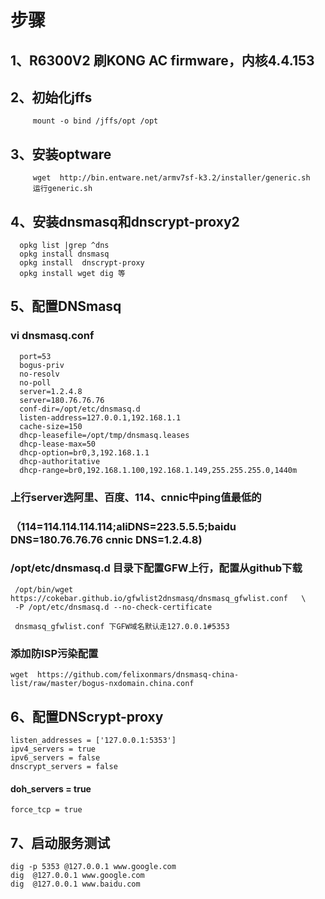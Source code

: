 # 步骤
## 1、R6300V2 刷KONG AC firmware，内核4.4.153   
## 2、初始化jffs  
         mount -o bind /jffs/opt /opt  
## 3、安装optware   
  
	     wget  http://bin.entware.net/armv7sf-k3.2/installer/generic.sh  
         运行generic.sh
##  4、安装dnsmasq和dnscrypt-proxy2  
      opkg list |grep ^dns  
      opkg install dnsmasq  
      opkg install  dnscrypt-proxy
	  opkg install wget dig 等
## 5、配置DNSmasq 
###      	vi dnsmasq.conf
      port=53
	  bogus-priv  
      no-resolv  
      no-poll  
      server=1.2.4.8  
      server=180.76.76.76  
      conf-dir=/opt/etc/dnsmasq.d  
      listen-address=127.0.0.1,192.168.1.1  
      cache-size=150  
      dhcp-leasefile=/opt/tmp/dnsmasq.leases  
      dhcp-lease-max=50  
      dhcp-option=br0,3,192.168.1.1  
      dhcp-authoritative  
      dhcp-range=br0,192.168.1.100,192.168.1.149,255.255.255.0,1440m  
###  上行server选阿里、百度、114、cnnic中ping值最低的  
### （114=114.114.114.114;aliDNS=223.5.5.5;baidu DNS=180.76.76.76 cnnic DNS=1.2.4.8)

###  /opt/etc/dnsmasq.d 目录下配置GFW上行，配置从github下载  
     /opt/bin/wget https://cokebar.github.io/gfwlist2dnsmasq/dnsmasq_gfwlist.conf   \
	 -P /opt/etc/dnsmasq.d --no-check-certificate  
   
     dnsmasq_gfwlist.conf 下GFW域名默认走127.0.0.1#5353
### 添加防ISP污染配置 
    wget  https://github.com/felixonmars/dnsmasq-china-list/raw/master/bogus-nxdomain.china.conf	 
##  6、配置DNScrypt-proxy

    listen_addresses = ['127.0.0.1:5353']  
    ipv4_servers = true  
    ipv6_servers = false  
    dnscrypt_servers = false  
#### doh_servers = true 
    force_tcp = true 
##	 7、启动服务测试  
    dig -p 5353 @127.0.0.1 www.google.com  
    dig  @127.0.0.1 www.google.com  
    dig  @127.0.0.1 www.baidu.com  

	



